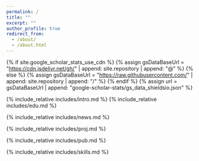 ```yaml
---
permalink: /
title: ""
excerpt: ""
author_profile: true
redirect_from: 
  - /about/
  - /about.html
---
```


{% if site.google_scholar_stats_use_cdn %}
{% assign gsDataBaseUrl = "<https://cdn.jsdelivr.net/gh/>" | append: site.repository | append: "@" %}
{% else %}
{% assign gsDataBaseUrl = "<https://raw.githubusercontent.com/>" | append: site.repository | append: "/" %}
{% endif %}
{% assign url = gsDataBaseUrl | append: "google-scholar-stats/gs_data_shieldsio.json" %}

<span class='anchor' id='about-me'></span>
{% include_relative includes/intro.md %}
{% include_relative includes/edu.md %}

<span class='anchor' id='news'></span>
{% include_relative includes/news.md %}

<span class='anchor' id='projects'></span>
{% include_relative includes/proj.md %}

<span class='anchor' id='publications'></span>
{% include_relative includes/pub.md %}

<span class='anchor' id='skills'></span>
{% include_relative includes/skills.md %}
